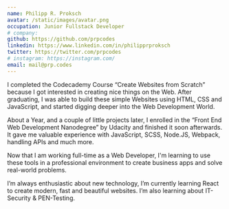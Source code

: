 ```yaml
---
name: Philipp R. Proksch
avatar: /static/images/avatar.png
occupation: Junior Fullstack Developer
# company:
github: https://github.com/prpcodes
linkedin: https://www.linkedin.com/in/philipprproksch
twitter: https://twitter.com/prpcodes
# instagram: https://instagram.com/
email: mail@prp.codes
---
```


I completed the Codecademy Course “Create Websites from Scratch” because I got interested in creating nice things on the Web. After graduating, I was able to build these simple Websites using HTML, CSS and JavaScript, and started digging deeper into the Web Development World.

About a Year, and a couple of little projects later, I enrolled in the “Front End Web Development Nanodegree” by Udacity and finished it soon afterwards. It gave me valuable experience with JavaScript, SCSS, Node.JS, Webpack, handling APIs and much more.

Now that I am working full-time as a Web Developer, I'm learning to use these tools in a professional environment to create business apps and solve real-world problems.

I’m always enthusiastic about new technology, I’m currently learning React to create modern, fast and beautiful websites. I’m also learning about IT-Security & PEN-Testing.
